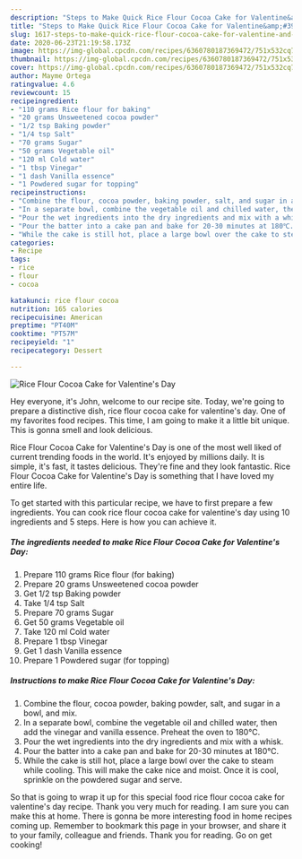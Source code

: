 ```yaml
---
description: "Steps to Make Quick Rice Flour Cocoa Cake for Valentine&amp;#39;s Day"
title: "Steps to Make Quick Rice Flour Cocoa Cake for Valentine&amp;#39;s Day"
slug: 1617-steps-to-make-quick-rice-flour-cocoa-cake-for-valentine-and-39-s-day
date: 2020-06-23T21:19:58.173Z
image: https://img-global.cpcdn.com/recipes/6360780187369472/751x532cq70/rice-flour-cocoa-cake-for-valentines-day-recipe-main-photo.jpg
thumbnail: https://img-global.cpcdn.com/recipes/6360780187369472/751x532cq70/rice-flour-cocoa-cake-for-valentines-day-recipe-main-photo.jpg
cover: https://img-global.cpcdn.com/recipes/6360780187369472/751x532cq70/rice-flour-cocoa-cake-for-valentines-day-recipe-main-photo.jpg
author: Mayme Ortega
ratingvalue: 4.6
reviewcount: 15
recipeingredient:
- "110 grams Rice flour for baking"
- "20 grams Unsweetened cocoa powder"
- "1/2 tsp Baking powder"
- "1/4 tsp Salt"
- "70 grams Sugar"
- "50 grams Vegetable oil"
- "120 ml Cold water"
- "1 tbsp Vinegar"
- "1 dash Vanilla essence"
- "1 Powdered sugar for topping"
recipeinstructions:
- "Combine the flour, cocoa powder, baking powder, salt, and sugar in a bowl, and mix."
- "In a separate bowl, combine the vegetable oil and chilled water, then add the vinegar and vanilla essence. Preheat the oven to 180℃."
- "Pour the wet ingredients into the dry ingredients and mix with a whisk."
- "Pour the batter into a cake pan and bake for 20-30 minutes at 180℃."
- "While the cake is still hot, place a large bowl over the cake to steam while cooling. This will make the cake nice and moist. Once it is cool, sprinkle on the powdered sugar and serve."
categories:
- Recipe
tags:
- rice
- flour
- cocoa

katakunci: rice flour cocoa 
nutrition: 165 calories
recipecuisine: American
preptime: "PT40M"
cooktime: "PT57M"
recipeyield: "1"
recipecategory: Dessert

---
```



![Rice Flour Cocoa Cake for Valentine&#39;s Day](https://img-global.cpcdn.com/recipes/6360780187369472/751x532cq70/rice-flour-cocoa-cake-for-valentines-day-recipe-main-photo.jpg)

Hey everyone, it's John, welcome to our recipe site. Today, we're going to prepare a distinctive dish, rice flour cocoa cake for valentine&#39;s day. One of my favorites food recipes. This time, I am going to make it a little bit unique. This is gonna smell and look delicious.



Rice Flour Cocoa Cake for Valentine&#39;s Day is one of the most well liked of current trending foods in the world. It's enjoyed by millions daily. It is simple, it's fast, it tastes delicious. They're fine and they look fantastic. Rice Flour Cocoa Cake for Valentine&#39;s Day is something that I have loved my entire life.


To get started with this particular recipe, we have to first prepare a few ingredients. You can cook rice flour cocoa cake for valentine&#39;s day using 10 ingredients and 5 steps. Here is how you can achieve it.

<!--inarticleads1-->

##### The ingredients needed to make Rice Flour Cocoa Cake for Valentine&#39;s Day:

1. Prepare 110 grams Rice flour (for baking)
1. Prepare 20 grams Unsweetened cocoa powder
1. Get 1/2 tsp Baking powder
1. Take 1/4 tsp Salt
1. Prepare 70 grams Sugar
1. Get 50 grams Vegetable oil
1. Take 120 ml Cold water
1. Prepare 1 tbsp Vinegar
1. Get 1 dash Vanilla essence
1. Prepare 1 Powdered sugar (for topping)




<!--inarticleads2-->

##### Instructions to make Rice Flour Cocoa Cake for Valentine&#39;s Day:

1. Combine the flour, cocoa powder, baking powder, salt, and sugar in a bowl, and mix.
1. In a separate bowl, combine the vegetable oil and chilled water, then add the vinegar and vanilla essence. Preheat the oven to 180℃.
1. Pour the wet ingredients into the dry ingredients and mix with a whisk.
1. Pour the batter into a cake pan and bake for 20-30 minutes at 180℃.
1. While the cake is still hot, place a large bowl over the cake to steam while cooling. This will make the cake nice and moist. Once it is cool, sprinkle on the powdered sugar and serve.




So that is going to wrap it up for this special food rice flour cocoa cake for valentine&#39;s day recipe. Thank you very much for reading. I am sure you can make this at home. There is gonna be more interesting food in home recipes coming up. Remember to bookmark this page in your browser, and share it to your family, colleague and friends. Thank you for reading. Go on get cooking!
